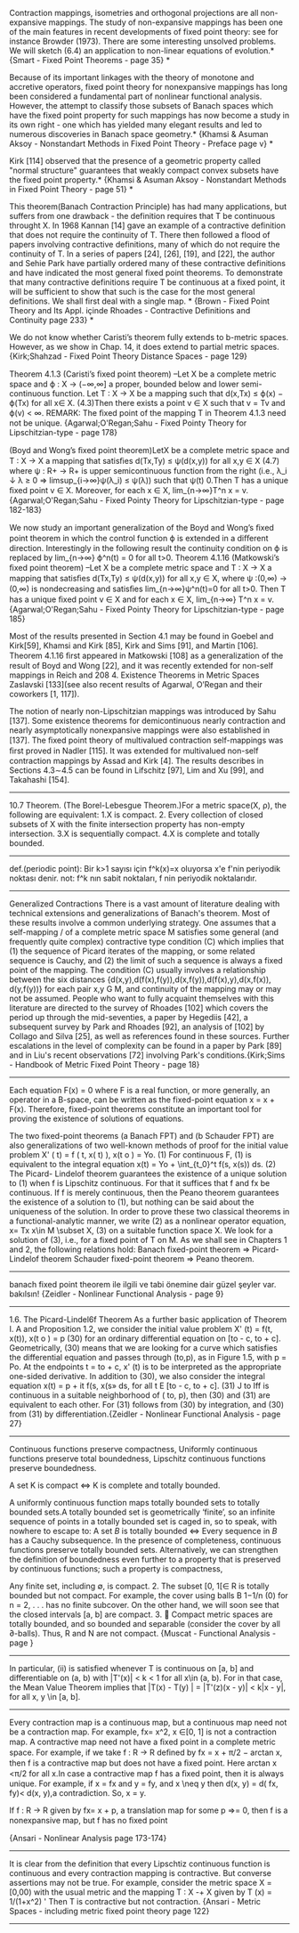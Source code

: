 Contraction mappings, isometries and orthogonal projections are all non-expansive mappings. The study of non-expansive mappings has been one of the main features in recent developments of fixed point theory: see for instance Browder (1973).
There are some interesting unsolved problems. We will sketch (6.4) an application to non-linear equations of evolution.* {Smart - Fixed Point Theorems - page 35} *

Because of its important linkages with the theory of monotone and accretive operators, fixed point theory for nonexpansive mappings has long been considered a fundamental part of nonlinear functional analysis. However, the attempt to classify those subsets of Banach spaces which have the fixed point property for such mappings has now become a study in its own right - one which has yielded many elegant results and led to numerous discoveries in Banach space geometry.* {Khamsi & Asuman Aksoy - Nonstandart Methods in Fixed Point Theory - Preface page v} *

Kirk [114] observed that the presence of a geometric property called "normal structure" guarantees that weakly compact convex subsets have the fixed point property.* {Khamsi & Asuman Aksoy - Nonstandart Methods in Fixed Point Theory - page 51} *

This theorem(Banach Contraction Principle) has had many applications, but suffers from one drawback - the definition requires that T be continuous throught X. In 1968 Kannan [14] gave an example of a contractive definition that does not require the continuity of T. There then followed a flood of papers involving contractive definitions, many of which do not require the continuity of T. In a series of papers [24], [26], [19], and [22], the author and Sehie Park have partially ordered many of these contractive definitions and have indicated the most general fixed point theorems. To demonstrate that many contractive definitions require T be continuous at a fixed point, it will be sufficient to show that such is the case for the most general definitions. We shall first deal with a single map. * {Brown - Fixed Point Theory and Its Appl. içinde Rhoades - Contractive Definitions and Continuity page 233} *

We do not know whether Caristi’s theorem fully extends to b-metric spaces. However, as we show in Chap. 14, it does extend to partial metric spaces. {Kirk;Shahzad - Fixed Point Theory Distance Spaces - page 129}

Theorem 4.1.3 (Caristi’s ﬁxed point theorem) –Let X be a complete metric space and ϕ : X → (−∞,∞] a proper, bounded below and lower semi-continuous function. Let T : X → X be a mapping such that d(x,Tx) ≤ ϕ(x) − ϕ(Tx) for all x∈ X. (4.3)Then there exists a point v ∈ X such that v = Tv and ϕ(v) < ∞. 
REMARK: The ﬁxed point of the mapping T in Theorem 4.1.3 need not be unique. {Agarwal;O'Regan;Sahu - Fixed Pointy Theory  for Lipschitzian-type - page 178}

(Boyd and Wong’s ﬁxed point theorem)LetX be a complete metric space and T : X → X a mapping that satisﬁes d(Tx,Ty) ≤ ψ(d(x,y)) for all x,y ∈ X (4.7) 
where ψ : R+ → R+ is upper semicontinuous function from the right (i.e., λ_i ↓ λ ≥ 0 ⇒ limsup_{i→∞}ψ(λ_i) ≤ ψ(λ)) such that ψ(t) <t for each t>0.Then T has a unique ﬁxed point v ∈ X. Moreover, for each x ∈ X, lim_{n→∞}T^n x = v. {Agarwal;O'Regan;Sahu - Fixed Pointy Theory  for Lipschitzian-type - page 182-183}

We now study an important generalization of the Boyd and Wong’s ﬁxed point theorem in which the control function ϕ is extended in a diﬀerent direction. Interestingly  in the following result the continuity condition on ϕ is replaced by lim_{n→∞} ϕ^n(t) = 0 for all t>0.
Theorem 4.1.16 (Matkowski’s ﬁxed point theorem) –Let X be a complete metric space and T : X → X a mapping that satisﬁes d(Tx,Ty) ≤ ψ(d(x,y)) for all x,y ∈ X,
where ψ :(0,∞) → (0,∞) is nondecreasing and satisﬁes lim_{n→∞}ψ^n(t)=0 for all t>0. Then T has a unique ﬁxed point v ∈ X and for each x ∈ X, lim_{n→∞} T^n x = v. {Agarwal;O'Regan;Sahu - Fixed Pointy Theory  for Lipschitzian-type - page 185}


Most of the results presented in Section 4.1 may be found in Goebel and Kirk[59], Khamsi and Kirk [85], Kirk and Sims [91], and Martin [106]. Theorem 4.1.16 ﬁrst appeared in Matkowski [108] as a generalization of the result of Boyd and Wong [22], and it was recently extended for non-self mappings in Reich and 208 4. Existence Theorems in Metric Spaces Zaslavski [133](see also recent results of Agarwal, O’Regan and their coworkers [1, 117]).

The notion of nearly non-Lipschitzian mappings was introduced by Sahu [137]. Some existence theorems for demicontinuous nearly contraction and nearly asymptotically nonexpansive mappings were also established in [137]. The ﬁxed point theory of multivalued contraction self-mappings was ﬁrst proved in Nadler [115]. It was extended for multivalued non-self contraction mappings by Assad and Kirk [4]. The results describes in Sections 4.3∼4.5 can be found in Lifschitz [97], Lim and Xu [99], and Takahashi [154].

**********************
10.7 Theorem. (The Borel-Lebesgue Theorem.)For a metric space(X, ρ), the following are equivalent:
1.X is compact.
2. Every collection of closed subsets of X with the finite intersection property has non-empty intersection.
3.X is sequentially compact.
4.X is complete and totally bounded.
**********************
def.(periodic point): Bir k>1 sayısı için f^k(x)=x oluyorsa x'e f'nin periyodik noktası denir.
not: f^k nın sabit noktaları, f nin periyodik noktalarıdır.
**********************
Generalized Contractions
There is a vast amount of literature dealing with technical extensions and generalizations of Banach's theorem. Most of these results involve a common underlying strategy. One assumes that a self-mapping / of a complete metric space M  satisfies some general (and frequently quite complex) contractive type condition (C) which implies that (1) the sequence of Picard iterates of the mapping, or some related  sequence is Cauchy, and (2) the limit of such a sequence is always a fixed point of the mapping. The condition (C) usually involves a relationship between the six distances {d(x,y),d(f(x),f(y)),d(x,f(y)),d(f(x),y),d(x,f(x)), d(y,f(y))} for each pair x,y G M, and continuity of the mapping may or may not be assumed. People who want to fully acquaint themselves with this literature are directed to the survey of Rhoades [102] which covers the period up through the mid-seventies, a paper by Hegediis [42], a subsequent survey by Park and Rhoades [92], an analysis of [102] by Collago and Silva [25], as well as references found in these sources. Further escalations in the level of complexity can be found in a paper by Park [89] and in Liu's recent observations [72] involving Park's conditions.{Kirk;Sims - Handbook of Metric Fixed Point Theory - page 18}
**********************
Each equation F(x) = 0 where F is a real function, or more generally, an operator in a B-space, can be written as the fixed-point equation x = x + F(x). Therefore, fixed-point theorems constitute an important tool for proving the existence of solutions of equations.

The two fixed-point theorems (a Banach FPT) and (b Schauder FPT) are also generalizations of two well-known methods of proof for the initial value problem
X' ( t) = f ( t, x( t) ), x(t o ) = Yo.                 (1)
For continuous F, (1) is equivalent to the integral equation
x(t) = Yo + \int_{t_0}^t f(s, x(s)) ds.			(2)
The Picard- Lindelof theorem guarantees the existence of a unique solution to (1) when f is Lipschitz continuous. For that it suffices that f and fx be continuous.
If f is merely continuous, then the Peano theorem guarantees the existence of a solution to (1), but nothing can be said about the uniqueness of the solution.
In order to prove these two classical theorems in a functional-analytic manner, we write (2) as a nonlinear operator equation,
x= Tx
x\in M \subset X,					(3)
on a suitable function space X. We look for a solution of (3), i.e., for a fixed
point of T on M. As we shall see in Chapters 1 and 2, the following relations
hold:
Banach fixed-point theorem => Picard- Lindelof theorem
Schauder fixed-point theorem => Peano theorem.
***********
banach fixed point theorem ile ilgili ve tabi önemine dair güzel şeyler var. bakılsın!
{Zeidler - Nonlinear Functional Analysis - page 9}
**********************
1.6. The Picard-Lindel6f Theorem
As a further basic application of Theorem I. A and Proposition 1.2, we
consider the initial value problem
X' (t) = f(t, x(t)),
x(t o ) = p
(30)
for an ordinary differential equation on [to - c, to + c]. Geometrically, (30)
means that we are looking for a curve which satisfies the differential equation
and passes through (to,p), as in Figure 1.5, with p = Po. At the endpoints t
= to + c, x' (t) is to be interpreted as the appropriate one-sided derivative.
In addition to (30), we also consider the integral equation
x(t) = p + it f(s, x(s» ds, for all t E [to - c, to + c]. (31)
J to
Iff is continuous in a suitable neighborhood of ( to, p), then (30) and (31) are
equivalent to each other. For (31) follows from (30) by integration, and (30)
from (31) by differentiation.{Zeidler - Nonlinear Functional Analysis - page 27}

**********************
Continuous functions preserve compactness,
Uniformly continuous functions preserve total boundedness,
Lipschitz continuous functions preserve boundedness.

A set K is compact <=>  K is complete and totally bounded.

A uniformly continuous function maps totally bounded sets to totally bounded sets.A totally bounded set is geometrically ‘finite’, so an infinite sequence of points in a totally bounded set is caged in, so to speak, with nowhere to escape to:
A set $B$ is totally bounded $\iff$ Every sequence in $B$ has a Cauchy subsequence.
In the presence of completeness, continuous functions preserve totally bounded sets.
Alternatively, we can strengthen the definition of boundedness even further to a
property that is preserved by continuous functions; such a property is compactness,

Any finite set, including ∅, is compact.
2. The subset [0, 1[∈ R is totally bounded but not compact. For example, the cover
using balls B 1−1/n (0) for n = 2, . . . has no finite subcover. On the other hand,
we will soon see that the closed intervals [a, b] are compact.
3.  Compact metric spaces are totally bounded, and so bounded and separable
(consider the cover by all ∂-balls). Thus, R and N are not compact.  {Muscat - Functional Analysis - page }

**********************
In particular, (ii) is satisfied whenever T is continuous on [a, b] and differentiable on (a, b) with |T'(x)| < k < 1 for all x\in (a, b). For in that case, the Mean Value Theorem implies that
|T(x) - T(y) | = |T'(z)(x - y)| < k|x - y|,
for all x, y \in [a, b]. 

**********************
Every contraction map is a continuous map, but a continuous map need not be a
contraction map. For example, fx= x^2, x ∈[0, 1] is not a contraction map. 
A contractive map need not have a ﬁxed point in a complete metric space. For
example, if we take f : R → R deﬁned by fx = x + π/2 − arctan x, then f is a
contractive map but does not have a ﬁxed point. Here arctan x <π/2 for all x.In
case a contractive map f has a ﬁxed point, then it is always unique. For example,
if x = fx and y = fy, and x \neq y then d(x, y) = d( fx, fy)< d(x, y),a
contradiction. So, x = y.

If f : R → R given by fx= x + p, a translation map for some p ⇒= 0, then f
is a nonexpansive map, but f has no ﬁxed point

{Ansari - Nonlinear Analysis page 173-174}
**********************
It is clear from the definition that every Lipschtiz continuous function 
is continuous and every contraction mapping is contractive. But converse assertions 
may not be true. For example, consider the metric space X = [0,00) with the usual 
metric and the mapping T : X -+ X given by T (x) = 1/(1+x^2) ' Then T is contractive but 
not contraction. 
{Ansari - Metric Spaces - including metric fixed point theory page 122}
**********************
